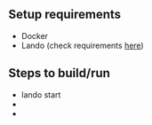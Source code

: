 ## Setup requirements
- Docker
- Lando (check requirements [here](https://docs.lando.dev/getting-started/installation.html))

## Steps to build/run
- lando start
-
-
